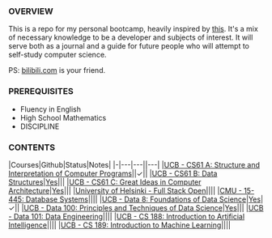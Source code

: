 ### OVERVIEW

This is a repo for my personal bootcamp, heavily inspired by [this](https://www.reddit.com/r/learnprogramming/comments/ortnef/a_super_harsh_guide_to_learning_computer_science/). It's a mix of necessary knowledge to be a developer and subjects of interest. It will serve both as a journal and a guide for future people who will attempt to self-study computer science.

PS: [bilibili.com](https://www.bilibili.com/) is your friend.

### PREREQUISITES

- Fluency in English
- High School Mathematics
- DISCIPLINE

### CONTENTS

|Courses|Github|Status|Notes|
|-|---|---||---|
|[UCB - CS61 A: Structure and Interpretation of Computer Programs](https://cs61a.org/)||✓||
|[UCB - CS61 B: Data Structures](https://sp21.datastructur.es/)|[Yes](https://github.com/orgs/Berkeley-CS61B/repositories)|||
|[UCB - CS61 C: Great Ideas in Computer Architecture](https://cs61c.org/fa22/)|[Yes](https://github.com/orgs/61c-teach/repositories)|||
|[University of Helsinki - Full Stack Open](https://fullstackopen.com/en/)||||
|[CMU - 15-445: Database Systems](https://15445.courses.cs.cmu.edu/fall2022/)||||
|[UCB - Data 8: Foundations of Data Science](http://data8.org/fa22/)|[Yes](https://github.com/orgs/data-8/repositories)|✓||
|[UCB - Data 100: Principles and Techniques of Data Science](https://ds100.org/sp22/)|[Yes](https://github.com/orgs/DS-100/repositories)|||
|[UCB - Data 101: Data Engineering](https://data101.org/)||||
|[UCB - CS 188: Introduction to Artificial Intelligence](https://inst.eecs.berkeley.edu/~cs188/fa22/)||||
|[UCB - CS 189: Introduction to Machine Learning](https://people.eecs.berkeley.edu/~jrs/189/)||||
